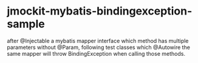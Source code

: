 # jmockit-mybatis-bindingexception-sample
after @Injectable a mybatis mapper interface which method has multiple parameters without @Param, following test classes which @Autowire the same mapper will throw BindingException when calling those methods.   
